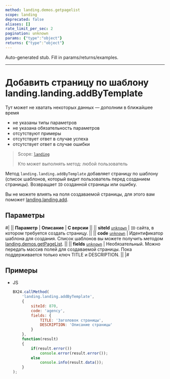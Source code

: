 ```yaml
---
method: landing.demos.getpagelist
scope: landing
deprecated: false
aliases: []
rate_limit_per_sec: 2
pagination: unknown
params: {"type":"object"}
returns: {"type":"object"}
---
```


Auto-generated stub. Fill in params/returns/examples.

---

# Добавить страницу по шаблону landing.landing.addByTemplate



Тут может не хватать некоторых данных — дополним в ближайшее время







- не указаны типы параметров
- не указана обязательность параметров
- отсутствуют примеры
- отсутствует ответ в случае успеха
- отсутствует ответ в случае ошибки





> Scope: [`landing`](../../../scopes/permissions.md)
>
> Кто может выполнять метод: любой пользователь

Метод `landing.landing.addByTemplate` добавляет страницу по шаблону (список шаблонов, который видит пользователь перед созданием страницы). Возвращает `ID` созданной страницы или ошибку.

Вы не можете влиять на поля создаваемой страницы, для этого вам поможет [landing.landing.add](./landing-landing-add.md).

## Параметры

#|
|| **Параметр** | **Описание** | **С версии** ||
|| **siteId**
[`unknown`](../../../data-types.md) | `ID` сайта, в котором требуется создать страницу. ||
|| **code**
[`unknown`](../../../data-types.md) | Идентификатор шаблона для создания. Список шаблонов вы можете получить методом [landing.demos.getPageList](../../demos/landing-demos-get-page-list.md). ||
|| **fields**
[`unknown`](../../../data-types.md) | Необязательный. Можно передать массив полей для создаваемой страницы. Пока поддерживается только ключ TITLE и DESCRIPTION. ||
|#

## Примеры



- JS

    ```js
    BX24.callMethod(
        'landing.landing.addByTemplate',
        {
            siteId: 870,
            code: 'agency',
            fields: {
                TITLE: 'Заголовок страницы',
                DESCRIPTION: 'Описание страницы'
            }
        },
        function(result)
        {
            if(result.error())
                console.error(result.error());
            else
                console.info(result.data());
        }
    );
    ```




